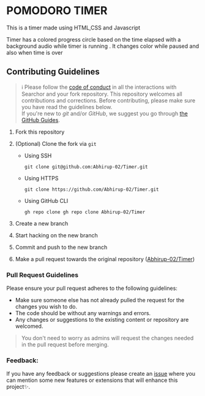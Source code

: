 # POMODORO TIMER 

This is a timer made using HTML,CSS and Javascript

Timer has a colored progress circle based on the time elapsed with a background audio while timer is running .
It changes color while paused and also when time is over

## Contributing Guidelines

> :information_source: Please follow the [code of conduct](CODE_OF_CONDUCT.md) in all the interactions with Searchor and your fork repository.
This repository welcomes all contributions and corrections. Before contributing, please make sure you have read the guidelines below. <br>
If you're new to _git_ and/or _GitHub_, we suggest you go through [the GitHub Guides](https://guides.github.com/introduction/flow/).
1. Fork this repository
2. (Optional) Clone the fork via `git`
   - Using SSH

     ```shell
     git clone git@github.com:Abhirup-02/Timer.git
     ```

   - Using HTTPS

     ```shell
     git clone https://github.com/Abhirup-02/Timer.git
     ```

   - Using GitHub CLI

     ```shell
     gh repo clone gh repo clone Abhirup-02/Timer
     ```

3. Create a new branch 
4. Start hacking on the new branch
5. Commit and push to the new branch
6. Make a pull request towards the original repository ([Abhirup-02/Timer](https://github.com/Abhirup-02/Timer))

### Pull Request Guidelines

Please ensure your pull request adheres to the following guidelines:

- Make sure someone else has not already pulled the request for the changes you wish to do.
- The code should be without any warnings and errors.
- Any changes or suggestions to the existing content or repository are welcomed.

> You don't need to worry as admins will request the changes needed in the pull request before merging.
### Feedback:

If you have any feedback or suggestions please create an  <a href="https://github.com/Abhirup-02/Timer/issues">issue</a> where you can mention some new features or extensions that will enhance this project✨.
